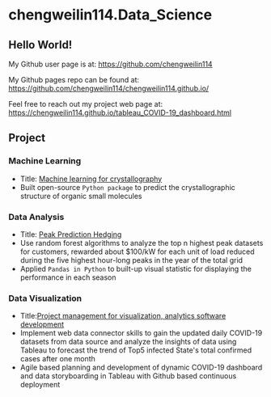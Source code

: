# chengweilin114.Data_Science

## Hello World!

My Github user page is at:
https://github.com/chengweilin114

My Github pages repo can be found at:
https://github.com/chengweilin114/chengweilin114.github.io/

Feel free to reach out my project web page at:
https://chengweilin114.github.io/tableau_COVID-19_dashboard.html

## Project

### Machine Learning

  * Title: [Machine learning for crystallography](https://github.com/ng-git/OptiMol)
  * Built open-source `Python package` to predict the crystallographic structure of organic small molecules

### Data Analysis

  * Title: [Peak Prediction Hedging](https://github.com/chengweilin114/direct_capstone2020)
  * Use random forest algorithms to analyze the top n highest peak datasets for customers, rewarded about $100/kW for each unit of load reduced during the     five highest hour-long peaks in the year of the total grid
  * Applied `Pandas in Python` to built-up visual statistic for displaying the performance in each season

### Data Visualization

  * Title:[Project management for visualization, analytics software development](https://github.com/chengweilin114/Updated_COVID-19_dashboard)
  * Implement web data connector skills to gain the updated daily COVID-19 datasets from data source and analyze the insights of data using Tableau to forecast the trend of Top5 infected State's total confirmed cases after one month 
  * Agile based planning and development of dynamic COVID-19 dashboard and data storyboarding in Tableau with Github based continuous deployment
